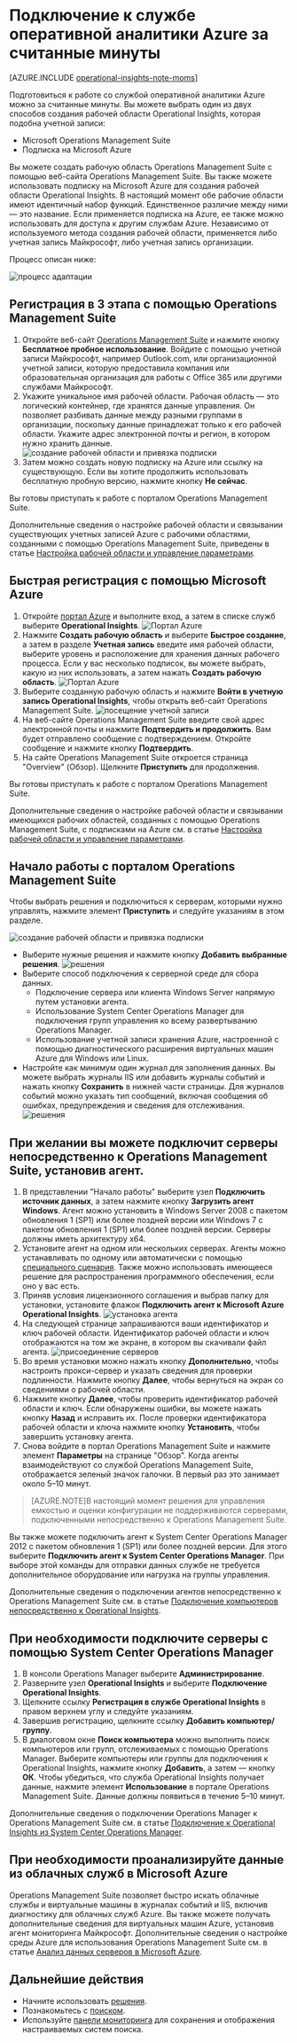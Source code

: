 <properties
    pageTitle="Подключение к службе оперативной аналитики за считанные минуты | Microsoft Azure"
    description="Узнайте, как настроить службу оперативной аналитики Azure за считанные минуты"
    services="operational-insights"
    documentationCenter=""
    authors="bandersmsft"
    manager="jwhit"
    editor=""/>

<tags
    ms.service="operational-insights"
    ms.workload="operational-insights"
    ms.tgt_pltfrm="na"
    ms.devlang="na"
    ms.topic="hero-article"
    ms.date="09/10/2015"
    ms.author="banders"/>

# Подключение к службе оперативной аналитики Azure за считанные минуты


[AZURE.INCLUDE [operational-insights-note-moms](../../includes/operational-insights-note-moms.md)]

Подготовиться к работе со службой оперативной аналитики Azure можно за считанные минуты. Вы можете выбрать один из двух способов создания рабочей области Operational Insights, которая подобна учетной записи:

- Microsoft Operations Management Suite
- Подписка на Microsoft Azure

Вы можете создать рабочую область Operations Management Suite с помощью веб-сайта Operations Management Suite. Вы также можете использовать подписку на Microsoft Azure для создания рабочей области Operational Insights. В настоящий момент обе рабочие области имеют идентичный набор функций. Единственное различие между ними — это название. Если применяется подписка на Azure, ее также можно использовать для доступа к другим службам Azure. Независимо от используемого метода создания рабочей области, применяется либо учетная запись Майкрософт, либо учетная запись организации.

Процесс описан ниже:

![процесс адаптации](./media/operational-insights-onboard-in-minutes/onboard-oms.png)

## Регистрация в 3 этапа с помощью Operations Management Suite

1. Откройте веб-сайт [Operations Management Suite](http://microsoft.com/oms) и нажмите кнопку **Бесплатное пробное использование**. Войдите с помощью учетной записи Майкрософт, например Outlook.com, или организационной учетной записи, которую предоставила компания или образовательная организация для работы с Office 365 или другими службами Майкрософт.
2. Укажите уникальное имя рабочей области. Рабочая область — это логический контейнер, где хранятся данные управления. Он позволяет разбивать данные между разными группами в организации, поскольку данные принадлежат только к его рабочей области. Укажите адрес электронной почты и регион, в котором нужно хранить данные. ![создание рабочей области и привязка подписки](./media/operational-insights-onboard-in-minutes/create-workspace-link-sub.png)
3. Затем можно создать новую подписку на Azure или ссылку на существующую. Если вы хотите продолжить использовать бесплатную пробную версию, нажмите кнопку **Не сейчас**.

Вы готовы приступать к работе с порталом Operations Management Suite.

Дополнительные сведения о настройке рабочей области и связывании существующих учетных записей Azure с рабочими областями, созданными с помощью Operations Management Suite, приведены в статье [Настройка рабочей области и управление параметрами](operational-insights-setup-workspace.md).

## Быстрая регистрация с помощью Microsoft Azure

1. Откройте [портал Azure](https://manage.windowsazure.com) и выполните вход, а затем в списке служб выберите **Operational Insights**. ![Портал Azure](./media/operational-insights-onboard-in-minutes/azure-portal-op-insights.png)
2. Нажмите **Создать рабочую область** и выберите **Быстрое создание**, а затем в разделе **Учетная запись** введите имя рабочей области, выберите уровень и расположение для хранения данных рабочего процесса. Если у вас несколько подписок, вы можете выбрать, какую из них использовать, а затем нажать **Создать рабочую область**. ![Портал Azure](./media/operational-insights-onboard-in-minutes/quick-create.png)
3. Выберите созданную рабочую область и нажмите **Войти в учетную запись Operational Insights**, чтобы открыть веб-сайт Operations Management Suite. ![посещение учетной записи](./media/operational-insights-onboard-in-minutes/visit-account.png)
4. На веб-сайте Operations Management Suite введите свой адрес электронной почты и нажмите **Подтвердить и продолжить**. Вам будет отправлено сообщение с подтверждением. Откройте сообщение и нажмите кнопку **Подтвердить**.
5. На сайте Operations Management Suite откроется страница "Overview" (Обзор). Щелкните **Приступить** для продолжения.

Вы готовы приступать к работе с порталом Operations Management Suite.

Дополнительные сведения о настройке рабочей области и связывании имеющихся рабочих областей, созданных с помощью Operations Management Suite, с подписками на Azure см. в статье [Настройка рабочей области и управление параметрами](operational-insights-setup-workspace.md).

## Начало работы с порталом Operations Management Suite
Чтобы выбрать решения и подключиться к серверам, которыми нужно управлять, нажмите элемент **Приступить** и следуйте указаниям в этом разделе.

![создание рабочей области и привязка подписки](./media/operational-insights-onboard-in-minutes/get-started.png)

- Выберите нужные решения и нажмите кнопку **Добавить выбранные решения**. ![решения](./media/operational-insights-onboard-in-minutes/solutions.png)
- Выберите способ подключения к серверной среде для сбора данных.
    - Подключение сервера или клиента Windows Server напрямую путем установки агента.
    - Использование System Center Operations Manager для подключения групп управления ко всему развертыванию Operations Manager.
    - Использование учетной записи хранения Azure, настроенной с помощью диагностического расширения виртуальных машин Azure для Windows или Linux.
- Настройте как минимум один журнал для заполнения данных. Вы можете выбрать журналы IIS или добавить журналы событий и нажать кнопку **Сохранить** в нижней части страницы. Для журналов событий можно указать тип сообщений, включая сообщения об ошибках, предупреждения и сведения для отслеживания. ![решения](./media/operational-insights-onboard-in-minutes/logs.png)

## При желании вы можете подключит серверы непосредственно к Operations Management Suite, установив агент.
1. В представлении "Начало работы" выберите узел **Подключить источник данных**, а затем нажмите кнопку **Загрузить агент Windows**. Агент можно установить в Windows Server 2008 с пакетом обновления 1 (SP1) или более поздней версии или Windows 7 с пакетом обновления 1 (SP1) или более поздней версии. Серверы должны иметь архитектуру x64.
2. Установите агент на одном или нескольких серверах. Агенты можно устанавливать по одному или автоматически с помощью [специального сценария](operational-insights-direct-agent.md#configure-the-microsoft-monitoring-agent-optional). Также можно использовать имеющееся решение для распространения программного обеспечения, если оно у вас есть.
3. Приняв условия лицензионного соглашения и выбрав папку для установки, установите флажок **Подключить агент к Microsoft Azure Operational Insights**. ![установка агента](./media/operational-insights-onboard-in-minutes/agent.png)
4. На следующей странице запрашиваются ваши идентификатор и ключ рабочей области. Идентификатор рабочей области и ключ отображаются на том же экране, в котором вы скачивали файл агента. ![присоединение серверов](./media/operational-insights-onboard-in-minutes/key.png)
5. Во время установки можно нажать кнопку **Дополнительно**, чтобы настроить прокси-сервер и указать сведения для проверки подлинности. Нажмите кнопку **Далее**, чтобы вернуться на экран со сведениями о рабочей области.
6. Нажмите кнопку **Далее**, чтобы проверить идентификатор рабочей области и ключ. Если обнаружены ошибки, вы можете нажать кнопку **Назад** и исправить их. После проверки идентификатора рабочей области и ключа нажмите кнопку **Установить**, чтобы завершить установку агента.
7. Снова войдите в портал Operations Management Suite и нажмите элемент **Параметры** на странице "Обзор". Когда агенты взаимодействуют со службой Operations Management Suite, отображается зеленый значок галочки. В первый раз это занимает около 5–10 минут.

> [AZURE.NOTE]В настоящий момент решения для управления емкостью и оценки конфигурации не поддерживаются серверами, подключенными непосредственно к Operations Management Suite.

Вы также можете подключить агент к System Center Operations Manager 2012 с пакетом обновления 1 (SP1) или более поздней версии. Для этого выберите **Подключить агент к System Center Operations Manager**. При выборе этой команды для отправки данных службе не требуется дополнительное оборудование или нагрузка на группы управления.

Дополнительные сведения о подключении агентов непосредственно к Operations Management Suite см. в статье [Подключение компьютеров непосредственно к Operational Insights](operational-insights-direct-agent.md).

## При необходимости подключите серверы с помощью System Center Operations Manager

1. В консоли Operations Manager выберите **Администрирование**.
2. Разверните узел **Operational Insights** и выберите **Подключение Operational Insights**.
3. Щелкните ссылку **Регистрация в службе Operational Insights** в правом верхнем углу и следуйте указаниям.
4. Завершив регистрацию, щелкните ссылку **Добавить компьютер/группу**.
5. В диалоговом окне **Поиск компьютера** можно выполнить поиск компьютеров или групп, отслеживаемых с помощью Operations Manager. Выберите компьютеры или группы для подключения к Operational Insights, нажмите кнопку **Добавить**, а затем — кнопку **ОК**. Чтобы убедиться, что служба Operational Insights получает данные, нажмите элемент **Использование** в портале Operations Management Suite. Данные должны появиться в течение 5–10 минут.

Дополнительные сведения о подключении Operations Manager к Operations Management Suite см. в статье [Подключение к Operational Insights из System Center Operations Manager](operational-insights-connect-scom.md).

## При необходимости проанализируйте данные из облачных служб в Microsoft Azure

Operations Management Suite позволяет быстро искать облачные службы и виртуальные машины в журналах событий и IIS, включив диагностику для облачных служб Azure. Вы также можете получать дополнительные сведения для виртуальных машин Azure, установив агент мониторинга Майкрософт. Дополнительные сведения о настройке среды Azure для использования Operations Management Suite см. в статье [Анализ данных серверов в Microsoft Azure](operational-insights-analyze-data-azure.md).


## Дальнейшие действия
- Начните использовать [решения](operational-insights-solutions.md).
- Познакомьтесь с [поиском](operational-insights-search.md).
- Используйте [панели мониторинга](operational-insights-use-dashboards.md) для сохранения и отображения настраиваемых систем поиска.

<!---HONumber=Sept15_HO3-->